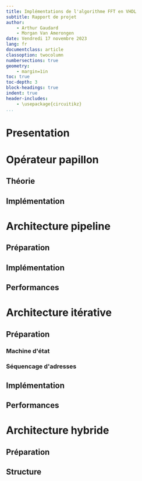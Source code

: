 ```yaml
---
title: Implémentations de l'algorithme FFT en VHDL
subtitle: Rapport de projet
author:
	- Arthur Gaudard
	- Morgan Van Amerongen
date: Vendredi 17 novembre 2023
lang: fr
documentclass: article
classoption: twocolumn
numbersections: true
geometry:
	- margin=1in
toc: true
toc-depth: 3
block-headings: true
indent: true
header-includes:
	- \usepackage{circuitikz}
...
```


# Presentation

# Opérateur papillon

## Théorie

## Implémentation

# Architecture pipeline

## Préparation

## Implémentation

## Performances

# Architecture itérative

## Préparation

### Machine d'état

### Séquencage d'adresses

## Implémentation

## Performances

# Architecture hybride

## Préparation

## Structure
